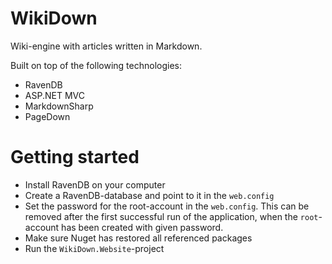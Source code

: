 # WikiDown

Wiki-engine with articles written in Markdown.

Built on top of the following technologies:

- RavenDB
- ASP.NET MVC
- MarkdownSharp
- PageDown

# Getting started

- Install RavenDB on your computer
- Create a RavenDB-database and point to it in the `web.config`
- Set the password for the root-account in the `web.config`. This can be removed after the first successful run of the application, when the `root`-account has been created with given password.
- Make sure Nuget has restored all referenced packages
- Run the `WikiDown.Website`-project